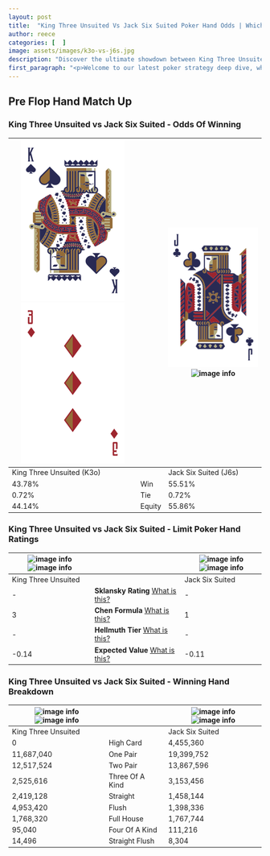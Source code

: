 ```yaml
---
layout: post
title:  "King Three Unsuited Vs Jack Six Suited Poker Hand Odds | Which Is The Better Hand In Poker? A Complete Guide"
author: reece
categories: [  ]
image: assets/images/k3o-vs-j6s.jpg
description: "Discover the ultimate showdown between King Three Unsuited and Jack Six Suited in poker! Uncover the odds, strategies, and scenarios where one hand triumphs over the other. Get ready to up your poker game with this thrilling analysis."
first_paragraph: "<p>Welcome to our latest poker strategy deep dive, where we're pitting two distinct hands against each other in a high-stakes showdown: King Three Unsuited vs Jack Six Suited.</p><p>In the dynamic world of poker, every decision counts, and knowing which hand holds the upper hand is key to your success at the table.</p><p>In this article, we'll dissect these two hands, explore the scenarios where one dominates the other, and equip you with the knowledge to make strategic choices that can tip the odds in your favor.</p><p>Get ready to unravel the intriguing dynamics of these poker hands and elevate your game to new heights.</p>"
---
```




[comment]: # (sp0)

## Pre Flop Hand Match Up

<div class="table hand-ratings" markdown="1"> 



### King Three Unsuited vs Jack Six Suited - Odds Of Winning


    
| ![image info](assets/images/hand1/k.png) ![image info](assets/images/hand1/3o.png) |  | ![image info](assets/images/hand2/j.png) ![image info](assets/images/hand2/6s.png) |
| -------- | -------- | -------- |
| King Three Unsuited (K3o) |  | Jack Six Suited (J6s) |
| 43.78% | Win | 55.51% |
| 0.72% | Tie | 0.72% |
| 44.14% | Equity | 55.86% |




[comment]: # (sp1)



### King Three Unsuited vs Jack Six Suited - Limit Poker Hand Ratings


    
| ![image info](https://www.riverpairs.com/assets/images/hand1/k.png) ![image info](https://www.riverpairs.com/assets/images/hand1/3o.png) |  | ![image info](https://www.riverpairs.com/assets/images/hand2/j.png) ![image info](https://www.riverpairs.com/assets/images/hand2/6s.png) |
| -------- | -------- | -------- |
| King Three Unsuited |  | Jack Six Suited |
| - | **Sklansky Rating** [What is this?](/sklansky-rating-explained) | - |
| 3 | **Chen Formula** [What is this?](/chen-formula-explained) | 1 |
| - | **Hellmuth Tier** [What is this?](/Hellmuth-tier-explained) | - |
| -0.14 | **Expected Value** [What is this?](/expected-value-explained) | -0.11 |




[comment]: # (sp2)



### King Three Unsuited vs Jack Six Suited - Winning Hand Breakdown


    
| ![image info](https://www.riverpairs.com/assets/images/hand1/k.png) ![image info](https://www.riverpairs.com/assets/images/hand1/3o.png) |  | ![image info](https://www.riverpairs.com/assets/images/hand2/j.png) ![image info](https://www.riverpairs.com/assets/images/hand2/6s.png) |
| -------- | -------- | -------- |
| King Three Unsuited |  | Jack Six Suited |
| 0 | High Card | 4,455,360 |
| 11,687,040 | One Pair | 19,399,752 |
| 12,517,524 | Two Pair | 13,867,596 |
| 2,525,616 | Three Of A Kind | 3,153,456 |
| 2,419,128 | Straight | 1,458,144 |
| 4,953,420 | Flush | 1,398,336 |
| 1,768,320 | Full House | 1,767,744 |
| 95,040 | Four Of A Kind | 111,216 |
| 14,496 | Straight Flush | 8,304 |




[comment]: # (sp3)



</div>

[comment]: # (sp4)



[comment]: # (sp5)

